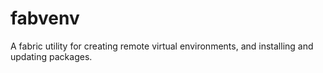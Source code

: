 fabvenv
=======

A fabric utility for creating remote virtual environments, and installing and updating packages.
